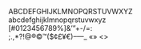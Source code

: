 ABCDEFGHIJKLMN&#8203;OPQRSTUVWXYZ<br>
abcdefghijklmn&#8203;opqrstuvwxyz<br>
[#0123456789%]&#8203;&amp;’”+-/=:<br>
;.,*?!@®&copy;™($¢£¥€)–—_ «» &lt;&gt;
